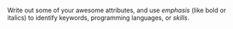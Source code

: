 Write out some of your awesome attributes, and use *emphasis* (like bold or italics) to identify keywords, programming languages, or _skills_. 

